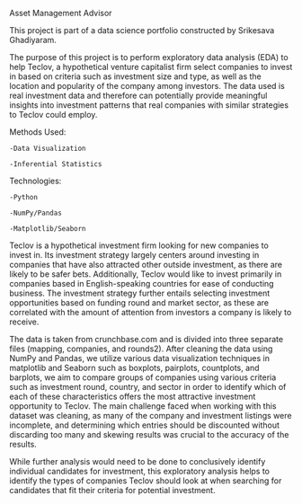 Asset Management Advisor

This project is part of a data science portfolio constructed by Srikesava Ghadiyaram.

The purpose of this project is to perform exploratory data analysis (EDA) to help Teclov, a hypothetical venture capitalist firm select companies to invest in based on criteria such as investment size and type, as well as the location and popularity of the company among investors. The data used is real investment data and therefore can potentially provide meaningful insights into investment patterns that real companies with similar strategies to Teclov could employ.

Methods Used:

	-Data Visualization

	-Inferential Statistics


Technologies:

	-Python

	-NumPy/Pandas

	-Matplotlib/Seaborn



Teclov is a hypothetical investment firm looking for new companies to invest in. Its investment strategy largely centers around investing in companies that have also attracted other outside investment, as there are likely to be safer bets. Additionally, Teclov would like to invest primarily in companies based in English-speaking countries for ease of conducting business. The investment strategy further entails selecting investment opportunities based on funding round and market sector, as these are correlated with the amount of attention from investors a company is likely to receive.

The data is taken from crunchbase.com and is divided into three separate files (mapping, companies, and rounds2). After cleaning the data using NumPy and Pandas, we utilize various data visualization techniques in matplotlib and Seaborn such as boxplots, pairplots, countplots, and barplots, we aim to compare groups of companies using various criteria such as investment round, country, and sector in order to identify which of each of these characteristics offers the most attractive investment opportunity to Teclov. The main challenge faced when working with this dataset was cleaning, as many of the company and investment listings were incomplete, and determining which entries should be discounted without discarding too many and skewing results was crucial to the accuracy of the results.

While further analysis would need to be done to conclusively identify individual candidates for investment, this exploratory analysis helps to identify the types of companies Teclov should look at when searching for candidates that fit their criteria for potential investment.